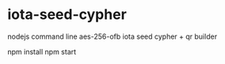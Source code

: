 # iota-seed-cypher
nodejs command line aes-256-ofb iota seed cypher + qr builder


npm install
npm start

